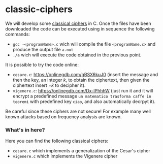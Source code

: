 # classic-ciphers
We will develop some [classical ciphers](https://en.wikipedia.org/wiki/Classical_cipher) in C. Once the files have been downloaded the code can be executed using in sequence the following commands:
- `gcc -<programName>.c` wich will compile the file `<programName.c>` and produce the output file `a.out`
- `./a` wich will execute the code obtained in the previous point.

It is possible to try the code online:
- `cesare.c`: https://onlinegdb.com/gBSX6kuJ0 (insert the message and then the key, an integer $k$, to obtain the ciphertext, then given the ciphertext insert $-k$ to decipher it).
- `vigenere.c`: https://onlinegdb.com/Dx-lPhhhW (just run it and it will encrypt a predefined message `un matematico trasforma caffe in teoremi` with predefined key `ciao`, and also automatically decrpyt it).

Be careful since these ciphers are not secure! For example many well known attacks based on frequency analysis are known. 

### What's in here?
Here you can find the following classical ciphers:
- `cesare.c` which implements a generalization of the Cesar's cipher
- `vigenere.c` which implements the Vigenere cipher 
